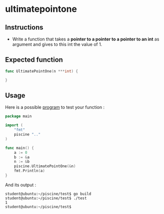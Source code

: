 # ultimatepointone

## Instructions

- Write a function that takes a **pointer to a pointer to a pointer to an int** as argument and gives to this int the value of 1.

## Expected function

```go
func UltimatePointOne(n ***int) {

}
```

## Usage

Here is a possible [program](TODO-LINK) to test your function :

```go
package main

import (
    "fmt"
    piscine ".."
)

func main() {
	a := 0
	b := &a
	n := &b
	piscine.UltimatePointOne(&n)
	fmt.Println(a)
}
```

And its output :

```console
student@ubuntu:~/piscine/test$ go build
student@ubuntu:~/piscine/test$ ./test
1
student@ubuntu:~/piscine/test$
```
